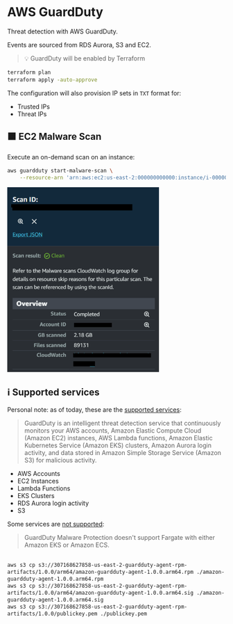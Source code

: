 # AWS GuardDuty

Threat detection with AWS GuardDuty.

Events are sourced from RDS Aurora, S3 and EC2.

> 💡 GuardDuty will be enabled by Terraform

```sh
terraform plan
terraform apply -auto-approve
```

The configuration will also provision IP sets in `TXT` format for:

- Trusted IPs
- Threat IPs

## 🟧 EC2 Malware Scan

Execute an on-demand scan on an instance:

```sh
aws guardduty start-malware-scan \
    --resource-arn 'arn:aws:ec2:us-east-2:000000000000:instance/i-00000000000000000'
```

<img src=".assets/scan.png" width=350/>

## ℹ️ Supported services

Personal note: as of today, these are the [supported services][1]:

> GuardDuty is an intelligent threat detection service that continuously monitors your AWS accounts, Amazon Elastic Compute Cloud (Amazon EC2) instances, AWS Lambda functions, Amazon Elastic Kubernetes Service (Amazon EKS) clusters, Amazon Aurora login activity, and data stored in Amazon Simple Storage Service (Amazon S3) for malicious activity.

- AWS Accounts
- EC2 Instances
- Lambda Functions
- EKS Clusters
- RDS Aurora login activity
- S3

Some services are [not supported][2]:

> GuardDuty Malware Protection doesn't support Fargate with either Amazon EKS or Amazon ECS.

## 

```
aws s3 cp s3://307168627858-us-east-2-guardduty-agent-rpm-artifacts/1.0.0/arm64/amazon-guardduty-agent-1.0.0.arm64.rpm ./amazon-guardduty-agent-1.0.0.arm64.rpm
aws s3 cp s3://307168627858-us-east-2-guardduty-agent-rpm-artifacts/1.0.0/arm64/amazon-guardduty-agent-1.0.0.arm64.sig ./amazon-guardduty-agent-1.0.0.arm64.sig
aws s3 cp s3://307168627858-us-east-2-guardduty-agent-rpm-artifacts/1.0.0/publickey.pem ./publickey.pem
```

[1]: https://aws.amazon.com/guardduty/faqs/
[2]: https://docs.aws.amazon.com/guardduty/latest/ug/malware-protection.html
